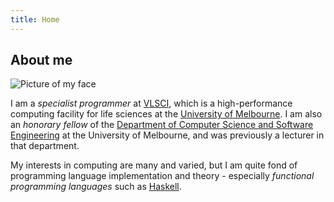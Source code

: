 ```yaml
---
title: Home
---
```


## About me

![]($root/images/bernie.bw.face.jpg "Picture of my face")

I am a *specialist programmer* at [VLSCI](http://www.vlsci.unimelb.edu.au/), which is a high-performance computing facility for life sciences at the [University of Melbourne](http://www.unimelb.edu.au/). I am also an *honorary fellow* of the [Department of Computer Science and Software Engineering](http://www.csse.unimelb.edu.au/) at the University of Melbourne, and was previously a lecturer in that department.

My interests in computing are many and varied, but I am quite fond of programming language implementation and theory - especially *functional programming languages* such as [Haskell](http://www.haskell.org).
